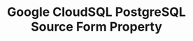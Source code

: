 ---
content-type: "api-form"
form-type: "source"
key: "source-form-properties-cloudsql-postgresql-object"

title: "Google CloudSQL PostgreSQL Source Form Property"
api-type: "cloudsql_pg"
display-name: "Google CloudSQL PostgreSQL"

source-type: "database"
docs-name: "cloudsql-postgres"
db-type: "postgres"

description: ""
uses-common-fields: true
---